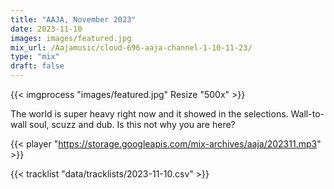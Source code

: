 ```yaml
---
title: "AAJA, November 2023"
date: 2023-11-10
images: images/featured.jpg
mix_url: /Aajamusic/cloud-696-aaja-channel-1-10-11-23/
type: "mix"
draft: false
---
```


{{< imgprocess "images/featured.jpg" Resize "500x" >}}

The world is super heavy right now and it showed in the selections. Wall-to-wall soul, scuzz and dub. Is this not why you are here?

{{< player "https://storage.googleapis.com/mix-archives/aaja/202311.mp3" >}}

{{< tracklist "data/tracklists/2023-11-10.csv" >}}
